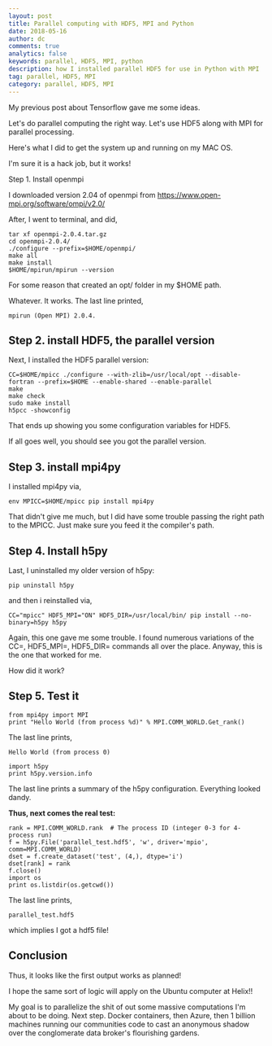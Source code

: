 ```yaml
---
layout: post
title: Parallel computing with HDF5, MPI and Python
date: 2018-05-16
author: dc
comments: true
analytics: false
keywords: parallel, HDF5, MPI, python
description: how I installed parallel HDF5 for use in Python with MPI
tag: parallel, HDF5, MPI
category: parallel, HDF5, MPI
---
```


My previous post about Tensorflow gave me some ideas.

Let's do parallel computing the right way. Let's use HDF5 along with MPI for parallel processing.

Here's what I did to get the system up and running on my MAC OS.

I'm sure it is a hack job, but it works!

  Step 1. Install openmpi

I downloaded version 2.04 of openmpi from https://www.open-mpi.org/software/ompi/v2.0/

After, I went to terminal, and did,

```
tar xf openmpi-2.0.4.tar.gz
cd openmpi-2.0.4/
./configure --prefix=$HOME/openmpi/
make all
make install
$HOME/mpirun/mpirun --version
```

For some reason that created an opt/ folder in my $HOME path.

Whatever. It works. The last line printed,

```
mpirun (Open MPI) 2.0.4.
```

## Step 2. install HDF5, the parallel version

Next, I installed the HDF5 parallel version:

```
CC=$HOME/mpicc ./configure --with-zlib=/usr/local/opt --disable-fortran --prefix=$HOME --enable-shared --enable-parallel
make
make check
sudo make install
h5pcc -showconfig
```

That ends up showing you some configuration variables for HDF5.

If all goes well, you should see you got the parallel version.

## Step 3. install mpi4py

I installed mpi4py via,

```
env MPICC=$HOME/mpicc pip install mpi4py
```

That didn't give me much, but I did have some trouble passing the right path to the MPICC. Just make sure you feed it the compiler's path.

## Step 4. Install h5py

Last, I uninstalled my older version of h5py:

```
pip uninstall h5py
```

 and then i reinstalled via,

```
CC="mpicc" HDF5_MPI="ON" HDF5_DIR=/usr/local/bin/ pip install --no-binary=h5py h5py
```

Again, this one gave me some trouble. I found numerous variations of the CC=, HDF5_MPI=, HDF5_DIR= commands all over the place. Anyway, this is the one that worked for me.

How did it work?

## Step 5. Test it

```
from mpi4py import MPI
print "Hello World (from process %d)" % MPI.COMM_WORLD.Get_rank()
```

The last line prints,

```
Hello World (from process 0)
```

```
import h5py
print h5py.version.info
```

The last line prints a summary of the h5py configuration. Everything looked dandy.

**Thus, next comes the real test:**

```
rank = MPI.COMM_WORLD.rank  # The process ID (integer 0-3 for 4-process run)
f = h5py.File('parallel_test.hdf5', 'w', driver='mpio', comm=MPI.COMM_WORLD)
dset = f.create_dataset('test', (4,), dtype='i')
dset[rank] = rank
f.close()
import os
print os.listdir(os.getcwd())
```

The last line prints,

```
parallel_test.hdf5
```

which implies I got a hdf5 file!

## Conclusion

Thus, it looks like the first output works as planned!

I hope the same sort of logic will apply on the Ubuntu computer at Helix!!

My goal is to parallelize the shit of out some massive computations I'm about to be doing. Next step. Docker containers, then Azure, then 1 billion machines running our communities code to cast an anonymous shadow over the conglomerate data broker's flourishing gardens.
